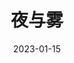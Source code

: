 ---
title: '夜与雾'
date: '2023-01-15'
price: '40.00'
theaters: ['中国电影资料馆艺术影院']
seat: ['7-23']
remark: ['学术放映', '1956']
---